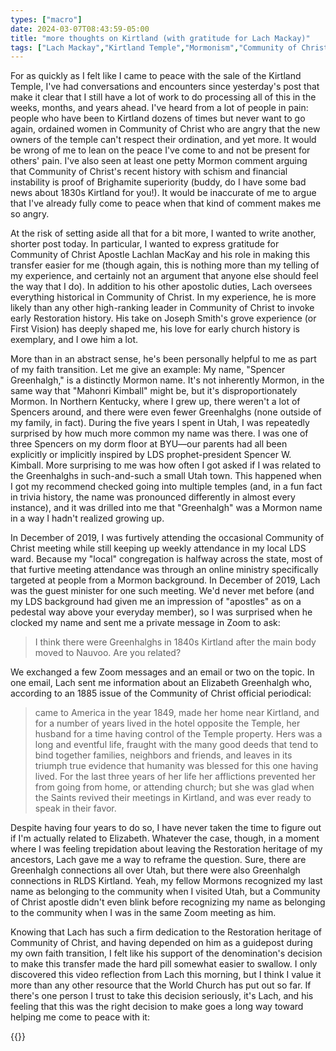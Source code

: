 ```yaml
---
types: ["macro"]
date: 2024-03-07T08:43:59-05:00
title: "more thoughts on Kirtland (with gratitude for Lach Mackay)"
tags: ["Lach Mackay","Kirtland Temple","Mormonism","Community of Christ","Church of Jesus Christ of Latter-day Saints","Spencer Kimball", "church history","Kirtland"]
---
```

For as quickly as I felt like I came to peace with the sale of the Kirtland Temple, I've had conversations and encounters since yesterday's post that make it clear that I still have a lot of work to do processing all of this in the weeks, months, and years ahead. I've heard from a lot of people in pain: people who have been to Kirtland dozens of times but never want to go again, ordained women in Community of Christ who are angry that the new owners of the temple can't respect their ordination, and yet more. It would be wrong of me to lean on the peace I've come to and not be present for others' pain. I've also seen at least one petty Mormon comment arguing that Community of Christ's recent history with schism and financial instability is proof of Brighamite superiority (buddy, do I have some bad news about 1830s Kirtland for you!). It would be inaccurate of me to argue that I've already fully come to peace when that kind of comment makes me so angry.

At the risk of setting aside all that for a bit more, I wanted to write another, shorter post today. In particular, I wanted to express gratitude for Community of Christ Apostle Lachlan MacKay and his role in making this transfer easier for me (though again, this is nothing more than my telling of my experience, and certainly not an argument that anyone else should feel the way that I do). In addition to his other apostolic duties, Lach oversees everything historical in Community of Christ. In my experience, he is more likely than any other high-ranking leader in Community of Christ to invoke early Restoration history. His take on Joseph Smith's grove experience (or First Vision) has deeply shaped me, his love for early church history is exemplary, and I owe him a lot.

More than in an abstract sense, he's been personally helpful to me as part of my faith transition. Let me give an example: My name, "Spencer Greenhalgh," is a distinctly Mormon name. It's not inherently Mormon, in the same way that "Mahonri Kimball" might be, but it's disproportionately Mormon. In Northern Kentucky, where I grew up, there weren't a lot of Spencers around, and there were even fewer Greenhalghs (none outside of my family, in fact). During the five years I spent in Utah, I was repeatedly surprised by how much more common my name was there. I was one of three Spencers on my dorm floor at BYU—our parents had all been explicitly or implicitly inspired by LDS prophet-president Spencer W. Kimball. More surprising to me was how often I got asked if I was related to the Greenhalghs in such-and-such a small Utah town. This happened when I got my recommend checked going into multiple temples (and, in a fun fact in trivia history, the name was pronounced differently in almost every instance), and it was drilled into me that "Greenhalgh" was a Mormon name in a way I hadn't realized growing up.

In December of 2019, I was furtively attending the occasional Community of Christ meeting while still keeping up weekly attendance in my local LDS ward. Because my "local" congregation is halfway across the state, most of that furtive meeting attendance was through an online ministry specifically targeted at people from a Mormon background. In December of 2019, Lach was the guest minister for one such meeting. We'd never met before (and my LDS background had given me an impression of "apostles" as on a pedestal way above your everyday member), so I was surprised when he clocked my name and sent me a private message in Zoom to ask:

> I think there were Greenhalghs in 1840s Kirtland after the main body moved to Nauvoo. Are you related?

We exchanged a few Zoom messages and an email or two on the topic. In one email, Lach sent me information about an Elizabeth Greenhalgh who, according to an 1885 issue of the Community of Christ official periodical:

> came to America in the year 1849, made her home near Kirtland, and for a number of years lived in the hotel opposite the Temple, her husband for a time having control of the Temple property. Hers was a long and eventful life, fraught with the many good deeds that tend to bind together families, neighbors and friends, and leaves in its triumph true evidence that humanity was blessed for this one having lived. For the last three years of her life her afflictions prevented her from going from home, or attending church; but she was glad when the Saints revived their meetings in Kirtland, and was ever ready to speak in their favor.

Despite having four years to do so, I have never taken the time to figure out if I'm actually related to Elizabeth. Whatever the case, though, in a moment where I was feeling trepidation about leaving the Restoration heritage of my ancestors, Lach gave me a way to reframe the question. Sure, there are Greenhalgh connections all over Utah, but there were also Greenhalgh connections in RLDS Kirtland. Yeah, my fellow Mormons recognized my last name as belonging to the community when I visited Utah, but a Community of Christ apostle didn't even blink before recognizing my name as belonging to the community when I was in the same Zoom meeting as him.

Knowing that Lach has such a firm dedication to the Restoration heritage of Community of Christ, and having depended on him as a guidepost during my own faith transition, I felt like his support of the denomination's decision to make this transfer made the hard pill somewhat easier to swallow. I only discovered this video reflection from Lach this morning, but I think I value it more than any other resource that the World Church has put out so far. If there's one person I trust to take this decision seriously, it's Lach, and his feeling that this was the right decision to make goes a long way toward helping me come to peace with it:

{{<youtube id="ZANaxTXRUQQ">}}

